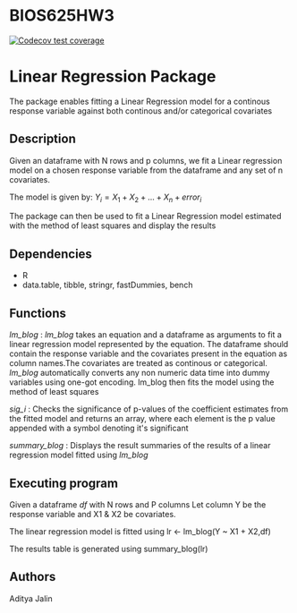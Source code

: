 # BIOS625HW3

<!-- badges: start -->
 [![Codecov test coverage](https://codecov.io/gh/adityabn6/BIOS625HW3/branch/main/graph/badge.svg)](https://app.codecov.io/gh/adityabn6/BIOS625HW3?branch=main)
<!-- badges: end -->
# Linear Regression Package



The package enables fitting a Linear Regression model for a continous response variable against both continous and/or categorical covariates

## Description

Given an dataframe with N rows and p columns, we fit a Linear regression model on a chosen response variable from the dataframe and any set of n covariates. 

The model is given by:
$Y_i = X_1 + X_2 + ... + X_n + error_i$

The package can then be used to fit a Linear Regression model estimated with the method of least squares and display the results

## Dependencies

* R
* data.table, tibble, stringr, fastDummies, bench

## Functions

*lm_blog* :
*lm_blog* takes an equation and a dataframe as arguments to fit a linear regression model represented by the equation.
The dataframe should contain the response variable and the covariates present in the equation as column names.The covariates are treated as continous or categorical. *lm_blog* automatically converts any non numeric data time into dummy variables using one-got encoding.
lm_blog then fits the model using the method of least squares

*sig_i* :
Checks the significance of p-values of the coefficient estimates from the fitted model and returns an array, where each element is the p value appended with a symbol denoting it's significant

*summary_blog* :
Displays the result summaries of the results of a linear regression model fitted using *lm_blog*

## Executing program
Given a dataframe *df* with N rows and P columns
Let column Y be the response variable and X1 & X2 be covariates. 

The linear regression model is fitted using
lr <- lm_blog(Y ~ X1 + X2,df)

The results table is generated using
summary_blog(lr)

## Authors

Aditya Jalin
